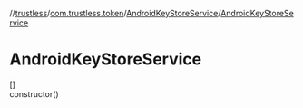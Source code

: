 //[trustless](../../../index.md)/[com.trustless.token](../index.md)/[AndroidKeyStoreService](index.md)/[AndroidKeyStoreService](-android-key-store-service.md)

# AndroidKeyStoreService

[]\
constructor()
